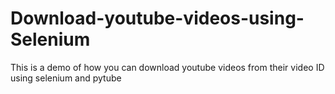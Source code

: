 # Download-youtube-videos-using-Selenium
This is a demo of how you can download youtube videos from their video ID using selenium and pytube
